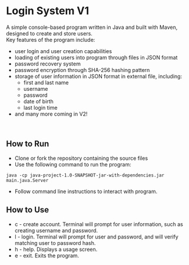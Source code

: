 # Login System V1 #

A simple console-based program written in Java and built with Maven, designed to create and store users. </br> 
Key features of the program include: <br />
* user login and user creation capabilities
* loading of existing users into program through files in JSON format
* password recovery system
* password encryption through SHA-256 hashing pattern
* storage of user information in JSON format in external file, including: 
  * first and last name
  * username
  * password
  * date of birth
  * last login time
* and many more coming in V2!

<br/>

## How to Run ##
* Clone or fork the repository containing the source files <br/>
* Use the following command to run the program:
```
java -cp java-project-1.0-SNAPSHOT-jar-with-dependencies.jar main.java.Server
```
* Follow command line instructions to interact with program.


## How to Use ##
* c - create account. Terminal will prompt for user information, such as creating username and password.
* l - login. Terminal will prompt for user and password, and will verify matching user to password hash.
* h - help. Displays a usage screen.
* e - exit. Exits the program.
